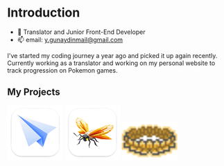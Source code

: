 # Introduction
  
  - 🔭 Translator and Junior Front-End Developer
  - 📫 email: y.gunaydinmail@gmail.com

I've started my coding journey a year ago and picked it up again recently. Currently working as a translator and working on my personal website to track progression on Pokemon games.

## My Projects
[<img src="RegExorcist_mac.png" alt="RegExorcist" width="128"/>](https://github.com/yasingunaydiin/regexorcist)
[<img src="Illumicheck_mac.png" alt="Illumicheck" width="128"/>](https://github.com/yasingunaydiin/illumicheck)
[<img src="ProgressionDex_logo.png" alt="ProgressDex" width="128"/>](https://github.com/yasingunaydiin/progressdex)
